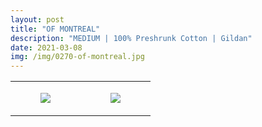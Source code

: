 ```yaml
---
layout: post
title: "OF MONTREAL"
description: "MEDIUM | 100% Preshrunk Cotton | Gildan"
date: 2021-03-08
img: /img/0270-of-montreal.jpg
---
```




<table style="width:100%;"><tr><td style="vertical-align:top;">
      <figure class="tmblr-full" data-orig-height="2048" data-orig-width="1365" data-orig-src="https://concertshirts.netlify.app/shirts/0270/0270-01.jpg"><img src="https://64.media.tumblr.com/4ee3dbf69c097649428bf058b13f4778/ced1e380b3c673c5-4e/s540x810/1790e73d035bf4a54e45ad11c24a4ad0385e1ed3.jpg" data-orig-height="2048" data-orig-width="1365" data-orig-src="https://concertshirts.netlify.app/shirts/0270/0270-01.jpg"/></figure></td>
    <td style="vertical-align:top;">
      <figure class="tmblr-full" data-orig-height="2048" data-orig-width="1365" data-orig-src="https://concertshirts.netlify.app/shirts/0270/0270-02.jpg"><img src="https://64.media.tumblr.com/45532ea5000d479a7e6000254ccfcb06/ced1e380b3c673c5-e2/s540x810/d993e0db782124ddc7e788437c36b76b2fe8df37.jpg" data-orig-height="2048" data-orig-width="1365" data-orig-src="https://concertshirts.netlify.app/shirts/0270/0270-02.jpg"/></figure></td>
  </tr></table>
